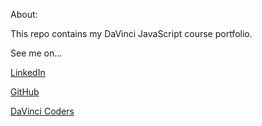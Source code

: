 
About:

This repo contains my DaVinci JavaScript course portfolio.

See me on...

[LinkedIn](https://www.linkedin.com/in/alexballoffet)

[GitHub](https://github.com/AlexB913)

[DaVinci Coders](https://www.davincicoders.com/)
